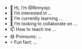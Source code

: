 - 👋 Hi, I’m @Rinnyojo
- 👀 I’m interested in ...
- 🌱 I’m currently learning ...
- 💞️ I’m looking to collaborate on ...
- 📫 How to reach me ...
- 😄 Pronouns: ...
- ⚡ Fun fact: ...

<!---
Rinnyojo/Rinnyojo is a ✨ special ✨ repository because its `README.md` (this file) appears on your GitHub profile.
You can click the Preview link to take a look at your changes.
--->
